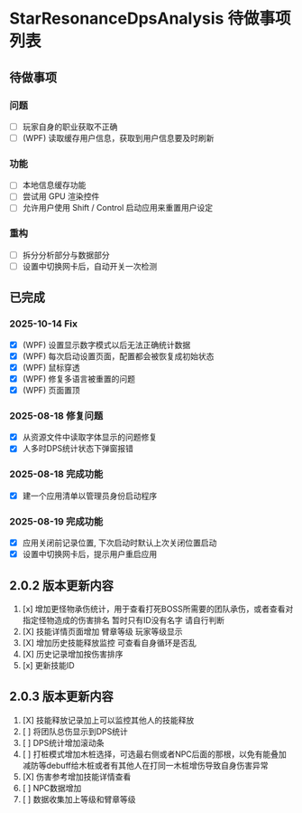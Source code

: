 # StarResonanceDpsAnalysis 待做事项列表

## 待做事项

### 问题

- [ ] 玩家自身的职业获取不正确
- [ ] (WPF) 读取缓存用户信息，获取到用户信息要及时刷新

### 功能

- [ ] 本地信息缓存功能
- [ ] 尝试用 GPU 渲染控件
- [ ] 允许用户使用 Shift / Control 启动应用来重置用户设定

### 重构

- [ ] 拆分分析部分与数据部分
- [ ] 设置中切换网卡后，自动开关一次检测

## 已完成

### 2025-10-14 Fix
- [x] (WPF) 设置显示数字模式以后无法正确统计数据
- [x] (WPF) 每次启动设置页面，配置都会被恢复成初始状态
- [x] (WPF) 鼠标穿透
- [x] (WPF) 修复多语言被重置的问题
- [x] (WPF) 页面置顶

### 2025-08-18 修复问题

- [x] 从资源文件中读取字体显示的问题修复
- [x] 人多时DPS统计状态下弹窗报错

### 2025-08-18 完成功能

- [x] 建一个应用清单以管理员身份启动程序

### 2025-08-19 完成功能

- [x] 应用关闭前记录位置, 下次启动时默认上次关闭位置启动
- [x] 设置中切换网卡后，提示用户重启应用

## 2.0.2 版本更新内容

1. [x] 增加更怪物承伤统计，用于查看打死BOSS所需要的团队承伤，或者查看对指定怪物造成的伤害排名 暂时只有ID没有名字 请自行判断
2. [X] 技能详情页面增加 臂章等级 玩家等级显示
3. [X] 增加历史技能释放监控 可查看自身循环是否乱
4. [X] 历史记录增加按伤害排序
5. [x] 更新技能ID

## 2.0.3 版本更新内容

1. [X] 技能释放记录加上可以监控其他人的技能释放
2. [ ] 将团队总伤显示到DPS统计
3. [ ] DPS统计增加滚动条
4. [ ] 打桩模式增加木桩选择，可选最右侧或者NPC后面的那根，以免有能叠加减防等debuff给木桩或者有其他人在打同一木桩增伤导致自身伤害异常
5. [X] 伤害参考增加技能详情查看
6. [ ] NPC数据增加
7. [ ] 数据收集加上等级和臂章等级
